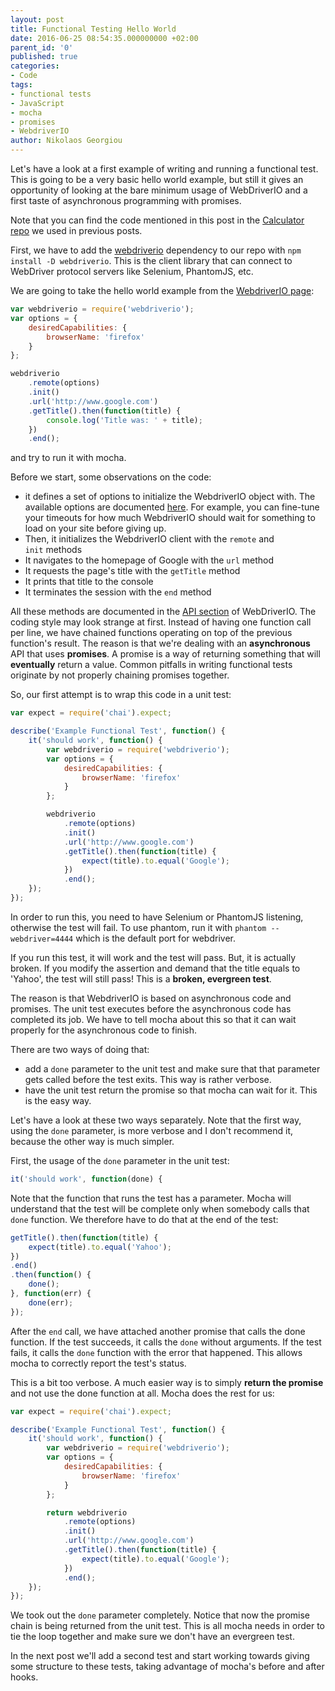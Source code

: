 ```yaml
---
layout: post
title: Functional Testing Hello World
date: 2016-06-25 08:54:35.000000000 +02:00
parent_id: '0'
published: true
categories:
- Code
tags:
- functional tests
- JavaScript
- mocha
- promises
- WebdriverIO
author: Nikolaos Georgiou
---
```


Let's have a look at a first example of writing and running a functional test. This is going to be a very basic hello world example, but still it gives an opportunity of looking at the bare minimum usage of WebDriverIO and a first taste of asynchronous programming with promises.<!--more-->

Note that you can find the code mentioned in this post in the <a href="https://github.com/ngeor/Calculator">Calculator repo</a> we used in previous posts.

First, we have to add the <a href="http://webdriver.io/">webdriverio</a> dependency to our repo with <code>npm install -D webdriverio</code>. This is the client library that can connect to WebDriver protocol servers like Selenium, PhantomJS, etc.

We are going to take the hello world example from the <a href="http://webdriver.io/guide.html">WebdriverIO page</a>:

```javascript
var webdriverio = require('webdriverio');
var options = {
    desiredCapabilities: {
        browserName: 'firefox'
    }
};

webdriverio
    .remote(options)
    .init()
    .url('http://www.google.com')
    .getTitle().then(function(title) {
        console.log('Title was: ' + title);
    })
    .end();
```

and try to run it with mocha.

Before we start, some observations on the code:
<ul>
<li>it defines a set of options to initialize the WebdriverIO object with. The available options are documented <a href="http://webdriver.io/guide/getstarted/configuration.html">here</a>. For example, you can fine-tune your timeouts for how much WebdriverIO should wait for something to load on your site before giving up.</li>
<li>Then, it initializes the WebdriverIO client with the <code>remote</code> and <code>init</code> methods</li>
<li>It navigates to the homepage of Google with the <code>url</code> method</li>
<li>It requests the page's title with the <code>getTitle</code> method</li>
<li>It prints that title to the console</li>
<li>It terminates the session with the <code>end</code> method</li>
</ul>

All these methods are documented in the <a href="http://webdriver.io/api.html">API section</a> of WebDriverIO. The coding style may look strange at first. Instead of having one function call per line, we have chained functions operating on top of the previous function's result. The reason is that we're dealing with an <strong>asynchronous</strong> API that uses <strong>promises</strong>. A promise is a way of returning something that will <strong>eventually</strong> return a value. Common pitfalls in writing functional tests originate by not properly chaining promises together.

So, our first attempt is to wrap this code in a unit test:

```javascript
var expect = require('chai').expect;

describe('Example Functional Test', function() {
    it('should work', function() {
        var webdriverio = require('webdriverio');
        var options = {
            desiredCapabilities: {
                browserName: 'firefox'
            }
        };

        webdriverio
            .remote(options)
            .init()
            .url('http://www.google.com')
            .getTitle().then(function(title) {
                expect(title).to.equal('Google');
            })
            .end();
    });
});
```

In order to run this, you need to have Selenium or PhantomJS listening, otherwise the test will fail. To use phantom, run it with <code>phantom --webdriver=4444</code> which is the default port for webdriver.

If you run this test, it will work and the test will pass. But, it is actually broken. If you modify the assertion and demand that the title equals to 'Yahoo', the test will still pass! This is a <strong>broken, evergreen test</strong>.

The reason is that WebdriverIO is based on asynchronous code and promises. The unit test executes before the asynchronous code has completed its job. We have to tell mocha about this so that it can wait properly for the asynchronous code to finish.

There are two ways of doing that:
<ul>
<li>add a <code>done</code> parameter to the unit test and make sure that that parameter gets called before the test exits. This way is rather verbose.</li>
<li>have the unit test return the promise so that mocha can wait for it. This is the easy way.</li>
</ul>

Let's have a look at these two ways separately. Note that the first way, using the <code>done</code> parameter, is more verbose and I don't recommend it, because the other way is much simpler.

First, the usage of the <code>done</code> parameter in the unit test:

```javascript
it('should work', function(done) {
```

Note that the function that runs the test has a parameter. Mocha will understand that the test will be complete only when somebody calls that <code>done</code> function. We therefore have to do that at the end of the test:

```javascript
getTitle().then(function(title) {
    expect(title).to.equal('Yahoo');
})
.end()
.then(function() {
    done();
}, function(err) {
    done(err);
});
```

After the <code>end</code> call, we have attached another promise that calls the done function. If the test succeeds, it calls the <code>done</code> without arguments. If the test fails, it calls the <code>done</code> function with the error that happened. This allows mocha to correctly report the test's status.

This is a bit too verbose. A much easier way is to simply <strong>return the promise</strong> and not use the done function at all. Mocha does the rest for us:

```javascript
var expect = require('chai').expect;

describe('Example Functional Test', function() {
    it('should work', function() {
        var webdriverio = require('webdriverio');
        var options = {
            desiredCapabilities: {
                browserName: 'firefox'
            }
        };

        return webdriverio
            .remote(options)
            .init()
            .url('http://www.google.com')
            .getTitle().then(function(title) {
                expect(title).to.equal('Google');
            })
            .end();
    });
});
```

We took out the <code>done</code> parameter completely. Notice that now the promise chain is being returned from the unit test. This is all mocha needs in order to tie the loop together and make sure we don't have an evergreen test.

In the next post we'll add a second test and start working towards giving some structure to these tests, taking advantage of mocha's before and after hooks.
